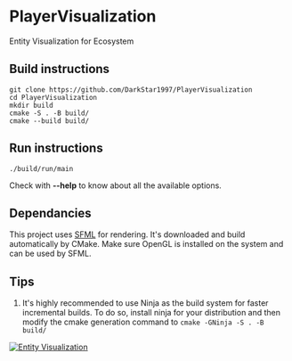 
# PlayerVisualization
Entity Visualization for Ecosystem

## Build instructions

```
git clone https://github.com/DarkStar1997/PlayerVisualization
cd PlayerVisualization
mkdir build
cmake -S . -B build/
cmake --build build/
```

## Run instructions
```
./build/run/main
```
Check with **--help**  to know about all the available options.

## Dependancies

This project uses [SFML](https://github.com/SFML/SFML) for rendering. It's downloaded and build automatically by CMake. Make sure OpenGL is installed on the system and can be used by SFML.

## Tips

1. It's highly recommended to use Ninja as the build system for faster incremental builds. To do so, install ninja for your distribution and then modify the cmake generation command to `cmake -GNinja -S . -B build/`

[![Entity Visualization](http://img.youtube.com/vi/_YiR8NbAGhk)](http://www.youtube.com/watch?v=_YiR8NbAGhk "Entity Visualization")
